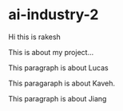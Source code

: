 # ai-industry-2



Hi this is rakesh 

This is about my project...


This paragraph is about Lucas


This paragaraph is about Kaveh.

This paragraph is about Jiang
